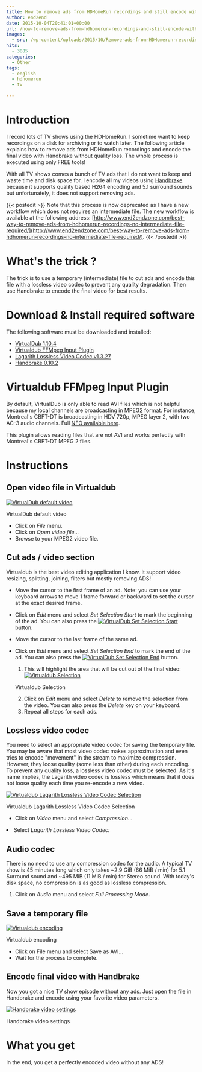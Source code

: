 ```yaml
---
title: How to remove ads from HDHomeRun recordings and still encode with Handbrake
author: end2end
date: 2015-10-04T20:41:01+00:00
url: /how-to-remove-ads-from-hdhomerun-recordings-and-still-encode-with-handbrake/
images:
  - src: /wp-content/uploads/2015/10/Remove-ads-from-HDHomerun-recording-featured-image.jpg
hits:
  - 3885
categories:
  - Other
tags:
  - english
  - hdhomerun
  - tv

---
```

# Introduction

I record lots of TV shows using the HDHomeRun. I sometime want to keep recordings on a disk for archiving or to watch later. The following article explains how to remove ads from HDHomeRun recordings and encode the final video with Handbrake without quality loss. The whole process is executed using only FREE tools!<!--more-->

With all TV shows comes a bunch of TV ads that I do not want to keep and waste time and disk space for. I encode all my videos using [Handbrake](https://handbrake.fr/downloads.php) because it supports quality based H264 encoding and 5.1 surround sounds but unfortunately, it does not support removing ads.

{{< postedit >}}
  Note that this process is now deprecated as I have a new workflow which does not requires an intermediate file. The new workflow is available at the following address: [http://www.end2endzone.com/best-way-to-remove-ads-from-hdhomerun-recordings-no-intermediate-file-required/](http://www.end2endzone.com/best-way-to-remove-ads-from-hdhomerun-recordings-no-intermediate-file-required/).
{{< /postedit >}}


# What's the trick ?

The trick is to use a temporary (intermediate) file to cut ads and encode this file with a lossless video codec to prevent any quality degradation. Then use Handbrake to encode the final video for best results.

# Download & Install required software

The following software must be downloaded and installed:

* [VirtualDub 1.10.4](http://www.virtualdub.org/download.html)
* [Virtualdub FFMpeg Input Plugin](http://sourceforge.net/projects/virtualdubffmpeginputplugin/files/)
* [Lagarith Lossless Video Codec v1.3.27](http://lags.leetcode.net/codec.html)
* [Handbrake 0.10.2](https://handbrake.fr/downloads.php)

# Virtualdub FFMpeg Input Plugin

By default, VirtualDub is only able to read AVI files which is not helpful because my local channels are broadcasting in MPEG2 format. For instance, Montreal's CBFT-DT is broadcasting in HDV 720p, MPEG layer 2, with two AC-3 audio channels. Full [NFO available here](/wp-content/uploads/2015/10/Montreal-CBFT-DT-Codec-NFO.nfo).

This plugin allows reading files that are not AVI and works perfectly with Montreal's CBFT-DT MPEG 2 files.

# Instructions

## Open video file in Virtualdub

[![VirtualDub default video](http://www.end2endzone.com/wp-content/uploads/2015/10/VirtualDub-default-video.jpg)](http://www.end2endzone.com/wp-content/uploads/2015/10/VirtualDub-default-video.jpg)

VirtualDub default video

* Click on _File_ menu.
* Click on _Open video file..._
* Browse to your MPEG2 video file.

## Cut ads / video section

Virtualdub is the best video editing application I know. It support video resizing, splitting, joining, filters but mostly removing ADS!

* Move the cursor to the first frame of an ad. Note: you can use your keyboard arrows to move 1 frame forward or backward to set the cursor at the exact desired frame.
* Click on _Edit_ menu and select _Set Selection Start_ to mark the beginning of the ad. You can also press the [![VirtualDub Set Selection Start](http://www.end2endzone.com/wp-content/uploads/2015/10/VirtualDub-Set-Selection-Start.jpg)](http://www.end2endzone.com/wp-content/uploads/2015/10/VirtualDub-Set-Selection-Start.jpg) button.
* Move the cursor to the last frame of the same ad.
* Click on _Edit_ menu and select _Set Selection End_ to mark the end of the ad. You can also press the [![VirtualDub Set Selection End](http://www.end2endzone.com/wp-content/uploads/2015/10/VirtualDub-Set-Selection-End.jpg)](http://www.end2endzone.com/wp-content/uploads/2015/10/VirtualDub-Set-Selection-End.jpg) button.
  1. This will highlight the area that will be cut out of the final video: [![Virtualdub Selection](http://www.end2endzone.com/wp-content/uploads/2015/10/Virtualdub-Selection.jpg)](http://www.end2endzone.com/wp-content/uploads/2015/10/Virtualdub-Selection.jpg)
    
    Virtualdub Selection

  2. Click on _Edit_ menu and select _Delete_ to remove the selection from the video. You can also press the _Delete_ key on your keyboard.
  3. Repeat all steps for each ads.

## Lossless video codec

You need to select an appropriate video codec for saving the temporary file. You may be aware that most video codec makes approximation and even tries to encode "movement" in the stream to maximize compression. However, they loose quality (some less than other) during each encoding. To prevent any quality loss, a lossless video codec must be selected. As it's name implies, the Lagarith video codec is lossless which means that it does not loose quality each time you re-encode a new video.

[![Virtualdub Lagarith Lossless Video Codec Selection](http://www.end2endzone.com/wp-content/uploads/2015/10/Virtualdub-Video-Codec-Selection.jpg)](http://www.end2endzone.com/wp-content/uploads/2015/10/Virtualdub-Video-Codec-Selection.jpg)

Virtualdub Lagarith Lossless Video Codec Selection

* Click on _Video_ menu and select _Compression_...
<li>
  Select <em><em>Lagarith Lossless Video Codec:<br /> </em></em>
</li>

## Audio codec

There is no need to use any compression codec for the audio. A typical TV show is 45 minutes long which only takes ~2.9 GiB (66 MiB / min) for 5.1 Surround sound and ~495 MiB (11 MiB / min) for Stereo sound. With today's disk space, no compression is as good as lossless compression.

  1. Click on _Audio_ menu and select _Full Processing Mode_.

## Save a temporary file

[![Virtualdub encoding](http://www.end2endzone.com/wp-content/uploads/2015/10/Virtualdub-encoding.jpg)](http://www.end2endzone.com/wp-content/uploads/2015/10/Virtualdub-encoding.jpg)

Virtualdub encoding

* Click on File menu and select Save as AVI...
* Wait for the process to complete.

## Encode final video with Handbrake

Now you got a nice TV show episode without any ads. Just open the file in Handbrake and encode using your favorite video parameters.

[![Handbrake video settings](http://www.end2endzone.com/wp-content/uploads/2015/10/Handbrake-video-settings.jpg)](http://www.end2endzone.com/wp-content/uploads/2015/10/Handbrake-video-settings.jpg)

Handbrake video settings

# What you get

In the end, you get a perfectly encoded video without any ADS!
